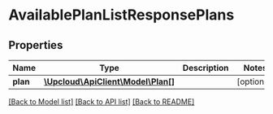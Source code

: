 # AvailablePlanListResponsePlans

## Properties
Name | Type | Description | Notes
------------ | ------------- | ------------- | -------------
**plan** | [**\Upcloud\ApiClient\Model\Plan[]**](Plan.md) |  | [optional] 

[[Back to Model list]](../README.md#documentation-for-models) [[Back to API list]](../README.md#documentation-for-api-endpoints) [[Back to README]](../README.md)


